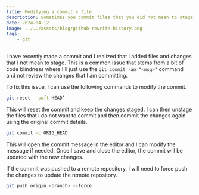 ```yaml
---
title: Modifying a commit's file
description: Sometimes you commit files that you did not mean to stage. Here is how to modify that commit to add or remove files.
date: 2024-04-12
image: ../../assets/blog/github-rewrite-history.png
tags:
    - git
---
```


I have recently made a commit and I realized that I added files and changes that I not mean to stage. This is a common issue that stems from a bit of code blindness where I'll just use the `git commit -am "<msg>"` command and not review the changes that I am committing.

To fix this issue, I can use the following commands to modify the commit.

```bash
git reset --soft HEAD^
```

This will reset the commit and keep the changes staged. I can then unstage the files that I do not want to commit and then commit the changes again using the original commit details.

```bash
git commit -c ORIG_HEAD
```

This will open the commit message in the editor and I can modify the message if needed. Once I save and close the editor, the commit will be updated with the new changes.

If the commit was pushed to a remote repository, I will need to force push the changes to update the remote repository.

```bash
git push origin <branch> --force
```
